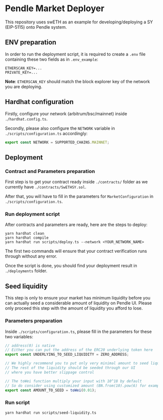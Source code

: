 # Pendle Market Deployer

This repository uses swETH as an example for developing/deploying a SY (EIP-5115) onto Pendle system.

## ENV preparation

In order to run the deployment script, it is required to create a `.env` file containing these two fields as in `.env_example`:
```
ETHERSCAN_KEY=...
PRIVATE_KEY=...
```

**Note**: `ETHERSCAN_KEY` should match the block explorer key of the network you are deploying. 


## Hardhat configuration

Firstly, configure your network (arbitrum/bsc/mainnet) inside `./hardhat.config.ts`.

Secondly, please also configure the `NETWORK` variable in `./scripts/configuration.ts` accordingly:

```ts
export const NETWORK = SUPPORTED_CHAINS.MAINNET;
```

## Deployment

### Contract and Parameters preparation

First step is to get your contract ready inside `./contracts/` folder as we currently have `./contracts/SwETHSY.sol`.

After that, you will have to fill in the parameters for `MarketConfiguration` in `./scripts/configuration.ts`. 

### Run deployment script

After contracts and parameters are ready, here are the steps to deploy:
```
yarn hardhat clean
yarn hardhat compile
yarn hardhat run scripts/deploy.ts --network <YOUR_NETWORK_NAME>
```

The first two commands will ensure that your contract verification runs through without any error.

Once the script is done, you should find your deployment result in `./deployments` folder.


## Seed liquidity

This step is only to ensure your market has minimum liquidity before you can actually seed a considerable amount of liquidity on Pendle UI. Please only proceed this step with the amount of liquidity you afford to lose.

### Parameters preparation

Inside `./scripts/configuration.ts`, please fill in the parameters for these two variables:

```ts
// address(0) is native
// Either you can put the address of the ERC20 underlying token here
export const UNDERLYING_TO_SEED_LIQUIDITY = ZERO_ADDRESS;

// We highly recommend you to put only very minimal amount to seed liquidity
// The rest of the liquidity should be seeded through our UI
// where you have better slippage control

// The toWei function multiply your input with 10^18 by default
// So do consider using customized amount (BN.from(10).pow(6) for example) for other cases
export const AMOUNT_TO_SEED = toWei(0.01);
```

### Run script

```
yarn hardhat run scripts/seed-liquidity.ts
```